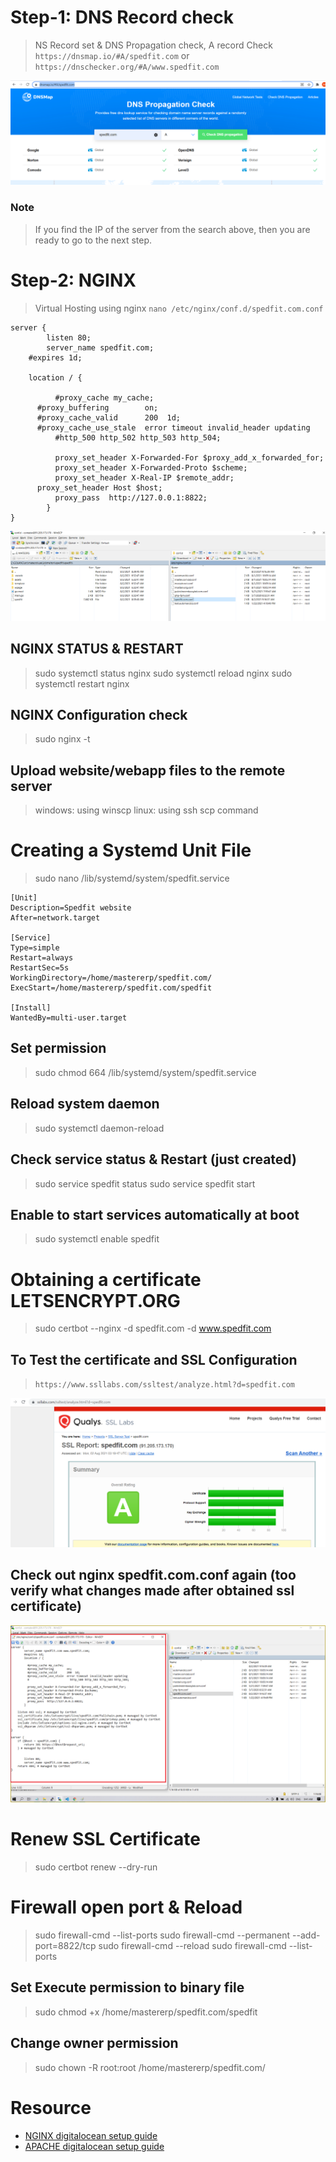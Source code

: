 # Step-1: DNS Record check
> NS Record set & DNS Propagation check, A record Check
> `https://dnsmap.io/#A/spedfit.com` or `https://dnschecker.org/#A/www.spedfit.com`

![dns_propagation_check](./screenshots/dns_propagation_check.png)

### Note
> If you find the IP of the server from the search above, then you are ready to go to the next step.

# Step-2: NGINX
> Virtual Hosting using nginx
> `nano /etc/nginx/conf.d/spedfit.com.conf`

```
server {
        listen 80;
        server_name spedfit.com;
	#expires 1d;

	location / {

          #proxy_cache my_cache;
	  #proxy_buffering        on;
	  #proxy_cache_valid      200  1d;
	  #proxy_cache_use_stale  error timeout invalid_header updating
          #http_500 http_502 http_503 http_504;

          proxy_set_header X-Forwarded-For $proxy_add_x_forwarded_for;
          proxy_set_header X-Forwarded-Proto $scheme;
          proxy_set_header X-Real-IP $remote_addr;
	  proxy_set_header Host $host;
          proxy_pass  http://127.0.0.1:8822;
        }
}
```

![nginx_config_directory](./screenshots/nginx_config_directory.png)

## NGINX STATUS & RESTART
> sudo systemctl status nginx
> sudo systemctl reload nginx
> sudo systemctl restart nginx

## NGINX Configuration check
> sudo nginx -t

## Upload website/webapp files to the remote server
> windows: using winscp
> linux: using ssh scp command

# Creating a Systemd Unit File
> sudo nano /lib/systemd/system/spedfit.service

```
[Unit]
Description=Spedfit website
After=network.target

[Service]
Type=simple
Restart=always
RestartSec=5s
WorkingDirectory=/home/mastererp/spedfit.com/
ExecStart=/home/mastererp/spedfit.com/spedfit

[Install]
WantedBy=multi-user.target
```

## Set permission
> sudo chmod 664 /lib/systemd/system/spedfit.service

## Reload system daemon
> sudo systemctl daemon-reload

## Check service status & Restart (just created)
> sudo service spedfit status
> sudo service spedfit start

## Enable to start services automatically at boot
> sudo systemctl enable spedfit

# Obtaining a certificate LETSENCRYPT.ORG
> sudo certbot --nginx -d spedfit.com -d www.spedfit.com

## To Test the certificate and SSL Configuration
> `https://www.ssllabs.com/ssltest/analyze.html?d=spedfit.com`

![certificate_report](./screenshots/spedfit_ssl_certificate_installation_report.png)

## Check out nginx spedfit.com.conf again (too verify what changes made after obtained ssl certificate)
![nginx_virtual_host_config_file](./screenshots/nginx_virtual_host_config_file.png)

# Renew SSL Certificate
> sudo certbot renew --dry-run

# Firewall open port & Reload
> sudo firewall-cmd --list-ports
> sudo firewall-cmd --permanent --add-port=8822/tcp
> sudo firewall-cmd --reload
> sudo firewall-cmd --list-ports

## Set Execute permission to binary file
> sudo chmod +x /home/mastererp/spedfit.com/spedfit

## Change owner permission
> sudo chown -R root:root /home/mastererp/spedfit.com/


# Resource
* [NGINX digitalocean setup guide](https://www.digitalocean.com/community/tutorials/how-to-secure-nginx-with-let-s-encrypt-on-centos-8)
* [APACHE digitalocean setup guide](https://www.digitalocean.com/community/tutorials/how-to-secure-apache-with-let-s-encrypt-on-centos-8)